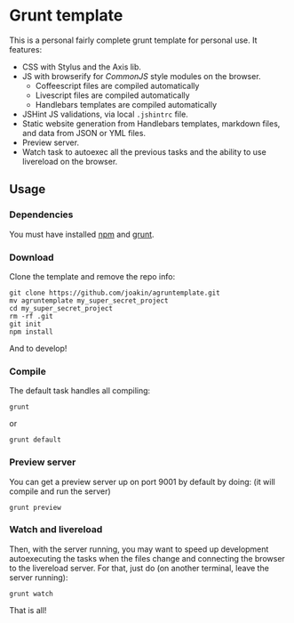 
Grunt template
==============

This is a personal fairly complete grunt template for personal use. It features:

* CSS with Stylus and the Axis lib.
* JS with browserify for *CommonJS* style modules on the browser.
  * Coffeescript files are compiled automatically
  * Livescript files are compiled automatically
  * Handlebars templates are compiled automatically
* JSHint JS validations, via local `.jshintrc` file.
* Static website generation from Handlebars templates, markdown files, and data
  from JSON or YML files.
* Preview server.
* Watch task to autoexec all the previous tasks and the ability to use
  livereload on the browser.

Usage
-----

### Dependencies

You must have installed [npm](http://npmjs.org) and
[grunt](http://gruntjs.org).

### Download

Clone the template and remove the repo info:

    git clone https://github.com/joakin/agruntemplate.git
    mv agruntemplate my_super_secret_project
    cd my_super_secret_project
    rm -rf .git
    git init
    npm install

And to develop!

### Compile

The default task handles all compiling:

    grunt

or

    grunt default

### Preview server

You can get a preview server up on port 9001 by default by doing: (it will
compile and run the server)

    grunt preview

### Watch and livereload

Then, with the server running, you may want to speed up development
autoexecuting the tasks when the files change and connecting the browser to the
livereload server. For that, just do (on another terminal, leave the server
running):

    grunt watch

That is all!
